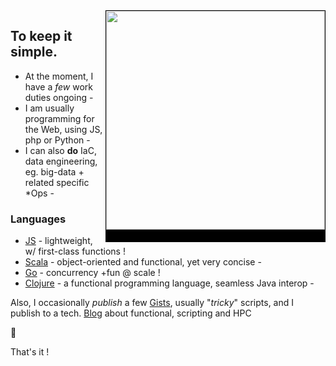 <img src="https://i.pinimg.com/564x/21/1f/93/211f936681dc43bf876e241f8525c258.jpg" align="right" height="350px" style="border:1px solid black;border-bottom:20px solid black;" />

## To keep it simple.

- At the moment, I have a _few_ work duties ongoing - 
- I am usually programming for the Web, using JS, php or Python -
- I can also **do** IaC, data engineering, eg. big-data + related specific *Ops -

### Languages

- [JS](https://developer.mozilla.org/en-US/docs/Web/JavaScript) - lightweight, w/ first-class functions !
- [Scala](https://scala-lang.org/) - object-oriented and functional, yet very concise -
- [Go](https://go.dev/doc/effective_go) - concurrency +fun @ scale !
- [Clojure](https://clojure.org/) - a functional programming language, seamless Java interop -


Also, I occasionally _publish_ a few [Gists](https://gists.github.com/0xlz5), usually "_tricky_" scripts, and I publish to a tech. [Blog](https://high-order-coding.tumblr.com/) about functional, scripting and HPC

🏮

That's it !


<!---
0xlz5/0xlz5 is a ✨ special ✨ repository because its `README.md` (this file) appears on your GitHub profile.
You can click the Preview link to take a look at your changes.
--->
